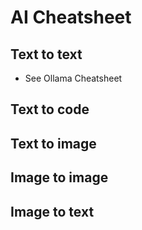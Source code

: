 
# AI Cheatsheet

## Text to text

- See Ollama Cheatsheet

## Text to code

## Text to image

## Image to image

## Image to text
